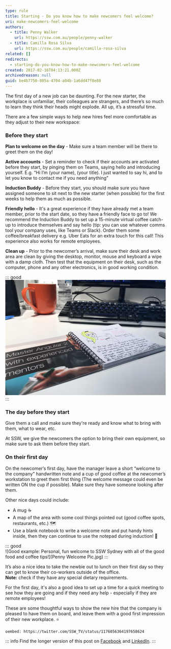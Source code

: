 ```yaml
---
type: rule
title: Starting - Do you know how to make newcomers feel welcome?
uri: make-newcomers-feel-welcome
authors:
  - title: Penny Walker
    url: https://ssw.com.au/people/penny-walker
  - title: Camilla Rosa Silva
    url: https://ssw.com.au/people/camilla-rosa-silva
related: []
redirects:
  - starting-do-you-know-how-to-make-newcomers-feel-welcome
created: 2017-02-16T04:13:21.000Z
archivedreason: null
guid: be4b7750-805a-4704-a04b-1a6dd47f8e80
---
```

The first day of a new job can be daunting. For the new starter, the workplace is unfamiliar, their colleagues are strangers, and there’s so much to learn they think their heads might explode. All up, it’s a stressful time.

There are a few simple ways to help new hires feel more comfortable as they adjust to their new workspace:

<!--endintro-->

### Before they start

**Plan to welcome on the day** - Make sure a team member will be there to greet them on the day!

**Active accounts** - Set a reminder to check if their accounts are activated before they start, by pinging them on Teams, saying hello and introducing yourself. E.g. “Hi I’m (your name), (your title). I just wanted to say hi, and to let you know to contact me if you need anything”

**Induction Buddy** - Before they start, you should make sure you have assigned someone to sit next to the new starter (when possible) for the first weeks to help them as much as possible. 

**Friendly hello** - It's a great experience if they have already met a team member, prior to the start date, so they have a friendly face to go to! We recommend the Induction Buddy to set up a 15-minute virtual coffee catch-up to introduce themselves and say hello (tip: you can use whatever comms tool your company uses, like Teams or Slack). Order them some coffee/breakfast delivery e.g. Uber Eats for an extra touch for this call! This experience also works for remote employees.

**Clean up** - Prior to the newcomer’s arrival, make sure their desk and work area are clean by giving the desktop, monitor, mouse and keyboard a wipe with a damp cloth. Then test that the equipment on their desk, such as the computer, phone and any other electronics, is in good working condition.

::: good 
![Figure: Nice and clean work area](Welcome-Shot.jpg)
:::

### The day before they start

Give them a call and make sure they're ready and know what to bring with them, what to wear, etc.

At SSW, we give the newcomers the option to bring their own equipment, so make sure to ask them before they start.

### On their first day

On the newcomer’s first day, have the manager leave a short “welcome to the company” handwritten note and a cup of good coffee at the newcomer’s workstation to greet them first thing (The welcome message could even be written ON the cup if possible). Make sure they have someone looking after them.

Other nice days could include:

* A mug ☕
* A map of the area with some cool things pointed out (good coffee spots, restaurants, etc.) 🗺️
* Use a blank notebook to write a welcome note and put handy hints inside, then they can continue to use the notepad during induction! 📓

::: good\
![Good example: Personal, fun welcome to SSW Sydney with all of the good food and coffee tips!](Penny Welcome Pic.jpg)
:::

It’s also a nice idea to take the newbie out to lunch on their first day so they can get to know their co-workers outside of the office.  
**Note:** check if they have any special dietary requirements.

For the first day, it's also a good idea to set up a time for a quick meeting to see how they are going and if they need any help - especially if they are remote employees!

These are some thoughtful ways to show the new hire that the company is pleased to have them on board, and leave them with a good first impression of their new workplace. ⭐

`oembed: https://twitter.com/SSW_TV/status/1176056364197658624`

::: info
Find the longer version of this post on [Facebook](https://www.facebook.com/SSW.page/photos/pb.120920301257947.-2207520000.1569264924./3020784747938140/?type=1&theater) and [LinkedIn](https://www.linkedin.com/posts/ssw_the-1st-day-of-a-new-job-can-be-daunting-activity-6581822083670642688-DFTl).
:::
